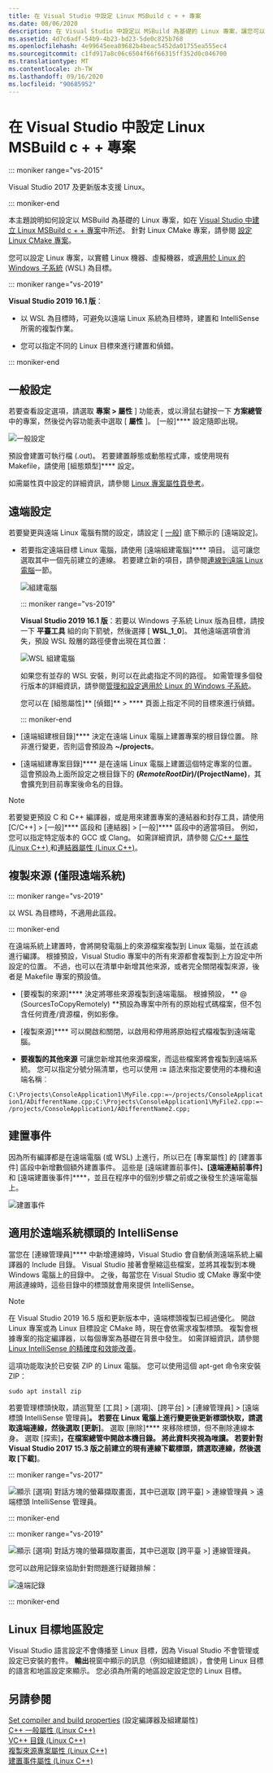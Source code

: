 ```yaml
---
title: 在 Visual Studio 中設定 Linux MSBuild c + + 專案
ms.date: 08/06/2020
description: 在 Visual Studio 中設定以 MSBuild 為基礎的 Linux 專案，讓您可以進行建立。
ms.assetid: 4d7c6adf-54b9-4b23-bd23-5de0c825b768
ms.openlocfilehash: 4e99645eea89682b4beac5452da01755ea555ec4
ms.sourcegitcommit: c1fd917a8c06c6504f66f66315ff352d0c046700
ms.translationtype: MT
ms.contentlocale: zh-TW
ms.lasthandoff: 09/16/2020
ms.locfileid: "90685952"
---
```

# <a name="configure-a-linux-msbuild-c-project-in-visual-studio"></a>在 Visual Studio 中設定 Linux MSBuild c + + 專案

::: moniker range="vs-2015"

Visual Studio 2017 及更新版本支援 Linux。

::: moniker-end

本主題說明如何設定以 MSBuild 為基礎的 Linux 專案，如在 [Visual Studio 中建立 Linux MSBuild c + + 專案](create-a-new-linux-project.md)中所述。 針對 Linux CMake 專案，請參閱 [設定 Linux CMake 專案](cmake-linux-project.md)。

您可以設定 Linux 專案，以實體 Linux 機器、虛擬機器，或[適用於 Linux 的 Windows 子系統](/windows/wsl/about) (WSL) 為目標。

::: moniker range="vs-2019"

**Visual Studio 2019 16.1 版**：

- 以 WSL 為目標時，可避免以遠端 Linux 系統為目標時，建置和 IntelliSense 所需的複製作業。

- 您可以指定不同的 Linux 目標來進行建置和偵錯。

::: moniker-end

## <a name="general-settings"></a>一般設定

若要查看設定選項，請選取 **專案 > 屬性** ] 功能表，或以滑鼠右鍵按一下 **方案總管** 中的專案，然後從內容功能表中選取 [ **屬性** ]。 [一般]**** 設定隨即出現。

![一般設定](media/settings_general.png)

預設會建置可執行檔 (.out)。 若要建置靜態或動態程式庫，或使用現有 Makefile，請使用 [組態類型]**** 設定。

如需屬性頁中設定的詳細資訊，請參閱 [Linux 專案屬性頁參考](prop-pages-linux.md)。

## <a name="remote-settings"></a>遠端設定

若要變更與遠端 Linux 電腦有關的設定，請設定 [ [一般](prop-pages/general-linux.md)] 底下顯示的 [遠端設定]。

- 若要指定遠端目標 Linux 電腦，請使用 [遠端組建電腦]**** 項目。 這可讓您選取其中一個先前建立的連線。 若要建立新的項目，請參閱[連線到遠端 Linux 電腦](connect-to-your-remote-linux-computer.md)一節。

   ![組建電腦](media/remote-build-machine-vs2019.png)

   ::: moniker range="vs-2019"

   **Visual Studio 2019 16.1 版**：若要以 Windows 子系統 Linux 版為目標，請按一下 **平臺工具** 組的向下箭號，然後選擇 [ **WSL_1_0**]。 其他遠端選項會消失，預設 WSL 殼層的路徑便會出現在其位置：

   ![WSL 組建電腦](media/wsl-remote-vs2019.png)

   如果您有並存的 WSL 安裝，則可以在此處指定不同的路徑。 如需管理多個發行版本的詳細資訊，請參閱[管理和設定適用於 Linux 的 Windows 子系統](/windows/wsl/wsl-config#set-a-default-distribution)。

   您可以在 [組態屬性]** [偵錯]** > **** 頁面上指定不同的目標來進行偵錯。

   ::: moniker-end

- [遠端組建根目錄]**** 決定在遠端 Linux 電腦上建置專案的根目錄位置。 除非進行變更，否則這會預設為 **~/projects**。

- [遠端組建專案目錄]**** 是在遠端 Linux 電腦上建置這個特定專案的位置。 這會預設為上面所設定之根目錄下的 **$(RemoteRootDir)/$(ProjectName)**，其會擴充到目前專案後命名的目錄。

> [!NOTE]
> 若要變更預設 C 和 C++ 編譯器，或是用來建置專案的連結器和封存工具，請使用 [C/C++] > [一般]**** 區段和 [連結器] > [一般]**** 區段中的適當項目。 例如，您可以指定特定版本的 GCC 或 Clang。 如需詳細資訊，請參閱 [C/C++ 屬性 (Linux C++) ](prop-pages/c-cpp-linux.md)和[連結器屬性 (Linux C++)](prop-pages/linker-linux.md)。

## <a name="copy-sources-remote-systems-only"></a>複製來源 (僅限遠端系統)

::: moniker range="vs-2019"

以 WSL 為目標時，不適用此區段。

::: moniker-end

在遠端系統上建置時，會將開發電腦上的來源檔案複製到 Linux 電腦，並在該處進行編譯。 根據預設，Visual Studio 專案中的所有來源都會複製到上方設定中所設定的位置。 不過，也可以在清單中新增其他來源，或者完全關閉複製來源，後者是 Makefile 專案的預設值。

- [要複製的來源]**** 決定將哪些來源複製到遠端電腦。 根據預設， ** \@ (SourcesToCopyRemotely) **預設為專案中所有的原始程式碼檔案，但不包含任何資產/資源檔，例如影像。

- [複製來源]**** 可以開啟和關閉，以啟用和停用將原始程式檔複製到遠端電腦。

- **要複製的其他來源** 可讓您新增其他來源檔案，而這些檔案將會複製到遠端系統。 您可以指定分號分隔清單，也可以使用 **:=** 語法來指定要使用的本機和遠端名稱︰

`C:\Projects\ConsoleApplication1\MyFile.cpp:=~/projects/ConsoleApplication1/ADifferentName.cpp;C:\Projects\ConsoleApplication1\MyFile2.cpp:=~/projects/ConsoleApplication1/ADifferentName2.cpp;`

## <a name="build-events"></a>建置事件

因為所有編譯都是在遠端電腦 (或 WSL) 上進行，所以已在 [專案屬性] 的 [建置事件] 區段中新增數個額外建置事件。 這些是 [遠端建置前事件]****、[遠端連結前事件]**** 和 [遠端建置後事件]****，並且在程序中的個別步驟之前或之後發生於遠端電腦上。

![建置事件](media/settings_buildevents.png)

## <a name="intellisense-for-headers-on-remote-systems"></a><a name="remote_intellisense"></a> 適用於遠端系統標頭的 IntelliSense

當您在 [連線管理員]**** 中新增連線時，Visual Studio 會自動偵測遠端系統上編譯器的 Include 目錄。 Visual Studio 接著會壓縮這些檔案，並將其複製到本機 Windows 電腦上的目錄中。 之後，每當您在 Visual Studio 或 CMake 專案中使用該連線時，這些目錄中的標頭就會用來提供 IntelliSense。

> [!NOTE]
> 在 Visual Studio 2019 16.5 版和更新版本中，遠端標頭複製已經過優化。 開啟 Linux 專案或為 Linux 目標設定 CMake 時，現在會依需求複製標頭。 複製會根據專案的指定編譯器，以每個專案為基礎在背景中發生。 如需詳細資訊，請參閱 [Linux IntelliSense 的精確度和效能改善](https://devblogs.microsoft.com/cppblog/improvements-to-accuracy-and-performance-of-linux-intellisense/)。

這項功能取決於已安裝 ZIP 的 Linux 電腦。 您可以使用這個 apt-get 命令來安裝 ZIP：

```cmd
sudo apt install zip
```

若要管理標頭快取，請巡覽至 [工具] > [選項]、[跨平台] > [連線管理員] > [遠端標頭 IntelliSense 管理員]****。 若要在 Linux 電腦上進行變更後更新標頭快取，請選取遠端連線，然後選取 [更新]****。 選取 [刪除]**** 來移除標頭，但不刪除連線本身。 選取 [探索]****，在**檔案總管**中開啟本機目錄。 將此資料夾視為唯讀。 若要針對 Visual Studio 2017 15.3 版之前建立的現有連線下載標頭，請選取連線，然後選取 [下載]****。

::: moniker range="vs-2017"

![顯示 [選項] 對話方塊的螢幕擷取畫面，其中已選取 [跨平臺] > 連線管理員 > 遠端標頭 IntelliSense 管理員。](media/remote-header-intellisense.png)

::: moniker-end

::: moniker range="vs-2019"

![顯示 [選項] 對話方塊的螢幕擷取畫面，其中已選取 [跨平臺 >] 連線管理員。](media/connection-manager-vs2019.png)

您可以啟用記錄來協助針對問題進行疑難排解：

![遠端記錄](media/remote-logging-vs2019.png)

::: moniker-end

## <a name="linux-target-locale"></a><a name="locale"></a> Linux 目標地區設定

Visual Studio 語言設定不會傳播至 Linux 目標，因為 Visual Studio 不會管理或設定已安裝的套件。 **輸出**視窗中顯示的訊息（例如組建錯誤），會使用 Linux 目標的語言和地區設定來顯示。 您必須為所需的地區設定設定您的 Linux 目標。

## <a name="see-also"></a>另請參閱

[Set compiler and build properties](../build/working-with-project-properties.md) (設定編譯器及組建屬性)<br/>
[C++ 一般屬性 (Linux C++)](prop-pages/general-linux.md)<br/>
[VC++ 目錄 (Linux C++)](prop-pages/directories-linux.md)<br/>
[複製來源專案屬性 (Linux C++)](prop-pages/copy-sources-project.md)<br/>
[建置事件屬性 (Linux C++)](prop-pages/build-events-linux.md)
